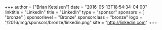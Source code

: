 +++
author = ["Brian Ketelsen"]
date = "2016-05-13T18:54:34-04:00"
linktitle = "LinkedIn"
title = "LinkedIn"
type = "sponsor"
sponsors = [ "bronze" ] 
sponsorlevel = "Bronze"
sponsorclass = "bronze"
logo = "/2016/img/sponsors/bronze/linkedin.png"
site = "http://linkedin.com"
+++
